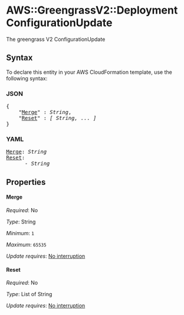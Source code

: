 # AWS::GreengrassV2::Deployment ConfigurationUpdate

The greengrass V2 ConfigurationUpdate

## Syntax

To declare this entity in your AWS CloudFormation template, use the following syntax:

### JSON

<pre>
{
    "<a href="#merge" title="Merge">Merge</a>" : <i>String</i>,
    "<a href="#reset" title="Reset">Reset</a>" : <i>[ String, ... ]</i>
}
</pre>

### YAML

<pre>
<a href="#merge" title="Merge">Merge</a>: <i>String</i>
<a href="#reset" title="Reset">Reset</a>: <i>
      - String</i>
</pre>

## Properties

#### Merge

_Required_: No

_Type_: String

_Minimum_: <code>1</code>

_Maximum_: <code>65535</code>

_Update requires_: [No interruption](https://docs.aws.amazon.com/AWSCloudFormation/latest/UserGuide/using-cfn-updating-stacks-update-behaviors.html#update-no-interrupt)

#### Reset

_Required_: No

_Type_: List of String

_Update requires_: [No interruption](https://docs.aws.amazon.com/AWSCloudFormation/latest/UserGuide/using-cfn-updating-stacks-update-behaviors.html#update-no-interrupt)
